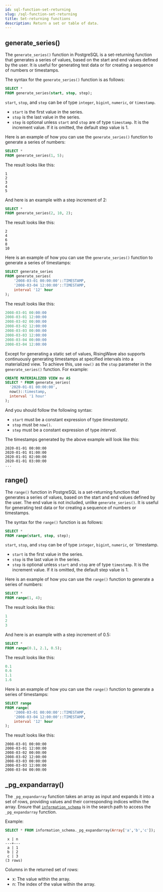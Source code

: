```yaml
---
id: sql-function-set-returning
slug: /sql-function-set-returning
title: Set-returning functions
description: Return a set or table of data.
---
```

<head>
  <link rel="canonical" href="https://docs.risingwave.com/docs/current/sql-function-set-returning/" />
</head>

## generate_series()

The `generate_series()` function in PostgreSQL is a set-returning function that generates a series of values, based on the start and end values defined by the user. It is useful for generating test data or for creating a sequence of numbers or timestamps.

The syntax for the `generate_series()` function is as follows:

```sql
SELECT *
FROM generate_series(start, stop, step);
```

`start`, `stop`, and `step` can be of type `integer`, `bigint`, `numeric`, or `timestamp`.

- `start` is the first value in the series.
- `stop` is the last value in the series.
- `step` is optional unless `start` and `stop` are of type `timestamp`. It is the increment value. If it is omitted, the default step value is 1.

Here is an example of how you can use the `generate_series()` function to generate a series of numbers:

```sql
SELECT *
FROM generate_series(1, 5);
```

The result looks like this:

```
1
2
3
4
5
```

And here is an example with a step increment of 2:

```sql
SELECT *
FROM generate_series(2, 10, 2);
```

The result looks like this:

```
2
4
6
8
10
```

Here is an example of how you can use the `generate_series()` function to generate a series of timestamps:

```sql
SELECT generate_series
FROM generate_series(
    '2008-03-01 00:00:00'::TIMESTAMP,
    '2008-03-04 12:00:00'::TIMESTAMP,
    interval '12' hour
);
```

The result looks like this:

```sql
2008-03-01 00:00:00
2008-03-01 12:00:00
2008-03-02 00:00:00
2008-03-02 12:00:00
2008-03-03 00:00:00
2008-03-03 12:00:00
2008-03-04 00:00:00
2008-03-04 12:00:00
```

Except for generating a static set of values, RisingWave also supports continuously generating timestamps at specified intervals into a materialized view. To achieve this, use `now()` as the `stop` parameter in the `generate_series()` function. For example:

```sql
CREATE MATERIALIZED VIEW mv AS
SELECT * FROM generate_series(
  '2020-01-01 00:00:00',
  now()::timestamp,
  interval '1 hour'
);
```

And you should follow the following syntax:

- `start` must be a constant expression of type *timestamptz*.
- `stop` must be `now()`.
- `step` must be a constant expression of type *interval*.

The timestamps generated by the above example will look like this:

```
2020-01-01 00:00:00
2020-01-01 01:00:00
2020-01-01 02:00:00
2020-01-01 03:00:00
...
```

## range()

The `range()` function in PostgreSQL is a set-returning function that generates a series of values, based on the start and end values defined by the user. The end value is not included, unlike `generate_series()`. It is useful for generating test data or for creating a sequence of numbers or timestamps.

The syntax for the `range()` function is as follows:

```sql
SELECT *
FROM range(start, stop, step);
```

`start`, `stop`, and `step` can be of type `integer`, `bigint`, `numeric`, or `timestamp.

- `start` is the first value in the series.
- `stop` is the last value in the series.
- `step` is optional unless `start` and `stop` are of type `timestamp`. It is the increment value. If it is omitted, the default step value is 1.

Here is an example of how you can use the `range()` function to generate a series of numbers:

```sql
SELECT *
FROM range(1, 4);
```

The result looks like this:

```sql
1
2
3
```

And here is an example with a step increment of 0.5:

```sql
SELECT *
FROM range(0.1, 2.1, 0.5);
```

The result looks like this:

```sql
0.1
0.6
1.1
1.6
```

Here is an example of how you can use the `range()` function to generate a series of timestamps:

```sql
SELECT range
FROM range(
    '2008-03-01 00:00:00'::TIMESTAMP,
    '2008-03-04 12:00:00'::TIMESTAMP,
    interval '12' hour
);
```

The result looks like this:

```
2008-03-01 00:00:00
2008-03-01 12:00:00
2008-03-02 00:00:00
2008-03-02 12:00:00
2008-03-03 00:00:00
2008-03-03 12:00:00
2008-03-04 00:00:00
```

## _pg_expandarray()

The `_pg_expandarray` function takes an array as input and expands it into a set of rows, providing values and their corresponding indices within the array. Ensure that [`information_schema`](/sql/system-catalogs/information-schema.md) is in the search path to access the `_pg_expandarray` function.

Example:

```sql
SELECT * FROM information_schema._pg_expandarray(Array['a','b','c']);
```
```
 x | n
---+---
 a | 1
 b | 2
 c | 3
(3 rows)
```

Columns in the returned set of rows:

- x: The value within the array.
- n: The index of the value within the array.
